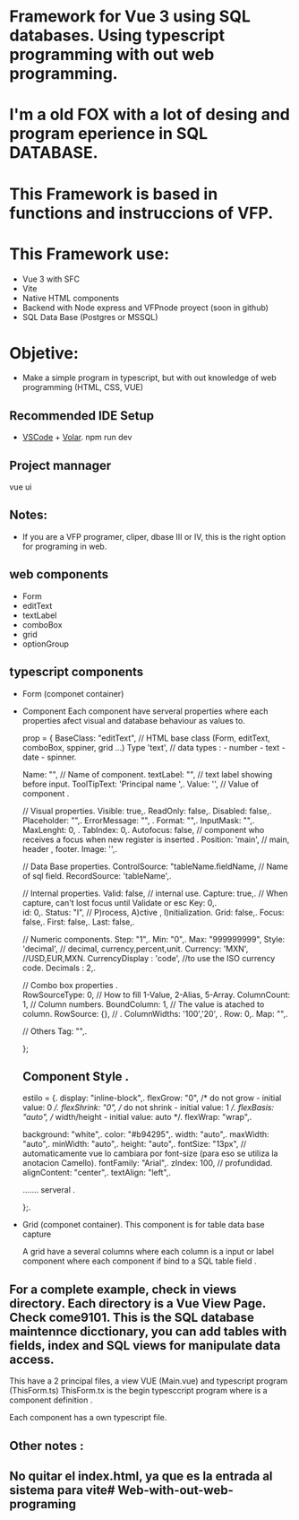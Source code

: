 # Framework for Vue 3 using SQL databases. Using typescript programming with out web programming.
# I'm a old FOX with a lot of desing and program eperience in SQL DATABASE. 
# This Framework is based in functions and instruccions of VFP.

# This Framework use:
  - Vue 3 with SFC
  - Vite
  - Native HTML components 
  - Backend with Node express and  VFPnode proyect (soon in github)
  - SQL Data Base (Postgres or MSSQL)
  

# Objetive:
  - Make a simple program in typescript, but with out knowledge of web programming (HTML, CSS, VUE)

## Recommended IDE Setup
- [VSCode](https://code.visualstudio.com/) + [Volar](https://marketplace.visualstudio.com/items?itemName=johnsoncodehk.volar).
npm run dev

##  Project mannager
vue ui

## Notes:
  - If you are a VFP programer, cliper, dbase III or IV, this is the right option for programing in web. 

## web components
- Form   
- editText 
- textLabel
- comboBox 
- grid
- optionGroup

## typescript components
- Form (componet container)
- Component
  Each component have serveral properties where each properties afect  visual and database behaviour as values to.
  
   prop = {
    BaseClass: "editText",  // HTML base class (Form, editText, comboBox, sppiner, grid ...)
    Type 'text', //  data types :
                    - number
                    - text
                    - date
                    - spinner.
 
    Name: "", // Name  of component.
    textLabel: "", // text label showing before input.
    ToolTipText: 'Principal name ',.
    Value: '', // Value of component . 

    //  Visual properties.
    Visible: true,. 
    ReadOnly: false,.
    Disabled: false,.
    Placeholder: "",.
    ErrorMessage: "", .
    Format: "",.
    InputMask: "",.
    MaxLenght: 0, .
    TabIndex: 0,.
    Autofocus: false, // component who receives a focus when new register is inserted .
    Position: 'main', // main, header , footer.
    Image: '',.
 
    // Data Base properties.
    ControlSource: "tableName.fieldName, // Name of sql field.
    RecordSource: 'tableName',.
    
    // Internal properties.
    Valid: false, // internal use.
    Capture: true,. // When capture, can't lost focus until Validate or esc
    Key: 0,.         
    id: 0,.
    Status: "I", //  P)rocess, A)ctive , I)nitialization.
    Grid: false,.
    Focus: false,.
    First: false,.
    Last: false,.

    // Numeric components.
    Step: "1",.
    Min: "0",.
    Max: "999999999",
    Style: 'decimal', // decimal, currency,percent,unit.
    Currency: 'MXN', //USD,EUR,MXN.
    CurrencyDisplay : 'code', //to use the ISO currency code.
    Decimals : 2,.


    // Combo box properties .  
    RowSourceType: 0, // How to fill 1-Value, 2-Alias, 5-Array.
    ColumnCount: 1,  // Column numbers.
    BoundColumn: 1,  // The value is atached to column.
    RowSource: {},   // .
    ColumnWidths: '100','20', .
    Row: 0,.
    Map: "",.

   // Others
    Tag: "",.
 


  };
  ## Component Style  .
  estilo = {.
    display: "inline-block",.
    flexGrow: "0",     /* do not grow   - initial value: 0 */.
    flexShrink: "0",   /* do not shrink - initial value: 1 */.
    flexBasis: "auto", /* width/height  - initial value: auto */.
    flexWrap: "wrap",.

    background: "white",.
    color: "#b94295",.
    width: "auto",.
    maxWidth: "auto",.
    minWidth: "auto",.
    height: "auto",.
    fontSize: "13px", // automaticamente vue lo cambiara por font-size (para eso se utiliza la anotacion Camello).
    fontFamily: "Arial",.
    zIndex: 100,  // profundidad.
    alignContent: "center",.
    textAlign: "left",.

    ....... serveral .

  };.


- Grid (componet container). This component is for table data base capture
 
  A grid have a several columns where each column is a input or label  component where each component if bind to a SQL table field .


## For a complete example, check in views directory. Each directory is a Vue View Page. Check come9101. This is the SQL database maintennce dicctionary, you can add tables with fields, index and SQL views for manipulate data access. 
 
   This have a 2 principal files, a view VUE (Main.vue) and typescript program (ThisForm.ts)
   ThisForm.tx is the begin typesccript program where is a component definition .

   Each component has a own typescript file.


## Other notes :
## No quitar el index.html, ya que es la entrada al sistema para vite# Web-with-out-web-programing



